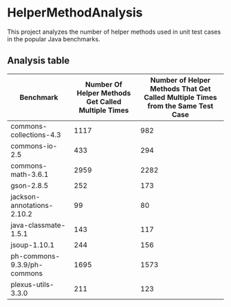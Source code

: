 # HelperMethodAnalysis
This project analyzes the number of helper methods used in unit test cases in the popular Java benchmarks.

## Analysis table
| Benchmark | Number Of Helper Methods Get Called Multiple Times | Number of Helper Methods That Get Called Multiple Times from the Same Test Case
| --- | --- | --- |
| commons-collections-4.3 | 1117 | 982 |
| commons-io-2.5 | 433 | 294 |
| commons-math-3.6.1 | 2959 | 2282 |
| gson-2.8.5 | 252 | 173 |
| jackson-annotations-2.10.2 | 99 | 80 |
| java-classmate-1.5.1 | 143 | 117 |
| jsoup-1.10.1 | 244 | 156 |
| ph-commons-9.3.9/ph-commons | 1695 | 1573 |
| plexus-utils-3.3.0 | 211 | 123 |
